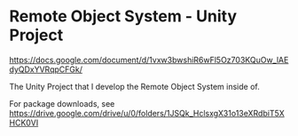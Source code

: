 # Remote Object System - Unity Project

https://docs.google.com/document/d/1vxw3bwshiR6wFl5Oz703KQuOw_lAEdyQDxYVRqpCFGk/

The Unity Project that I develop the Remote Object System inside of.

For package downloads, see https://drive.google.com/drive/u/0/folders/1JSQk_HclsxgX31o13eXRdbiT5XHCK0VI
